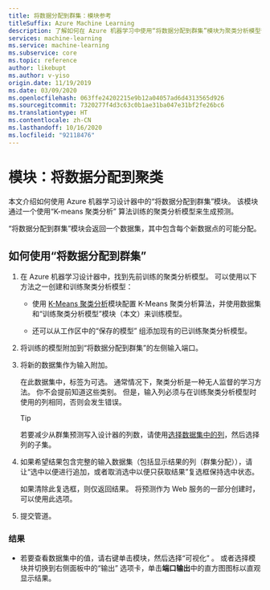 ```yaml
---
title: 将数据分配到群集：模块参考
titleSuffix: Azure Machine Learning
description: 了解如何在 Azure 机器学习中使用“将数据分配到群集”模块为聚类分析模型评分。
services: machine-learning
ms.service: machine-learning
ms.subservice: core
ms.topic: reference
author: likebupt
ms.author: v-yiso
origin.date: 11/19/2019
ms.date: 03/09/2020
ms.openlocfilehash: 063ffe24202215e9b12a04057ad6d4313565d926
ms.sourcegitcommit: 7320277f4d3c63c0b1ae31ba047e31bf2fe26bc6
ms.translationtype: HT
ms.contentlocale: zh-CN
ms.lasthandoff: 10/16/2020
ms.locfileid: "92118476"
---
```

# <a name="module-assign-data-to-clusters"></a>模块：将数据分配到聚类

本文介绍如何使用 Azure 机器学习设计器中的“将数据分配到群集”模块。 该模块通过一个使用“K-means 聚类分析”  算法训练的聚类分析模型来生成预测。

“将数据分配到群集”模块会返回一个数据集，其中包含每个新数据点的可能分配。 

## <a name="how-to-use-assign-data-to-clusters"></a>如何使用“将数据分配到群集”
  
1. 在 Azure 机器学习设计器中，找到先前训练的聚类分析模型。 可以使用以下方法之一创建和训练聚类分析模型：  
  
    - 使用 [K-Means 聚类分析](k-means-clustering.md)模块配置 K-Means 聚类分析算法，并使用数据集和“训练聚类分析模型”模块（本文）来训练模型。  
  
    - 还可以从工作区中的“保存的模型”  组添加现有的已训练聚类分析模型。

2. 将训练的模型附加到“将数据分配到群集”的左侧输入端口。   

3. 将新的数据集作为输入附加。 

   在此数据集中，标签为可选。 通常情况下，聚类分析是一种无人监督的学习方法。 你不会提前知道这些类别。 但是，输入列必须与在训练聚类分析模型时使用的列相同，否则会发生错误。

    > [!TIP]
    > 若要减少从群集预测写入设计器的列数，请使用[选择数据集中的列](select-columns-in-dataset.md)，然后选择列的子集。 
    
4. 如果希望结果包含完整的输入数据集（包括显示结果的列（群集分配）），请让“选中以便进行追加，或者取消选中以便只获取结果”复选框保持选中状态。 
  
    如果清除此复选框，则仅返回结果。 将预测作为 Web 服务的一部分创建时，可以使用此选项。
  
5.  提交管道。  
  
### <a name="results"></a>结果

+  若要查看数据集中的值，请右键单击模块，然后选择“可视化”  。 或者选择模块并切换到右侧面板中的“输出”  选项卡，单击**端口输出**中的直方图图标以直观显示结果。

